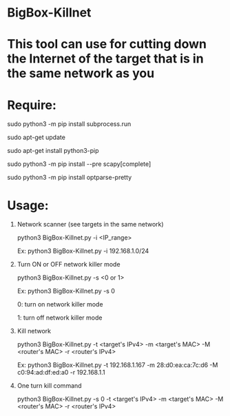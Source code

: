 # BigBox-Killnet
# This tool can use for cutting down the Internet of the target that is in the same network as you
# Require: 
   
   sudo python3 -m pip install subprocess.run
   
   sudo apt-get update
   
   sudo apt-get install python3-pip
   
   sudo python3 -m pip install --pre scapy[complete]
   
   sudo python3 -m pip install optparse-pretty
   
# Usage:

1. Network scanner (see targets in the same network)

   python3 BigBox-Killnet.py -i <IP_range>
   
   Ex: python3 BigBox-Killnet.py -i 192.168.1.0/24

2. Turn ON or OFF network killer mode
   
   python3 BigBox-Killnet.py -s <0 or 1>
  
   Ex: python3 BigBox-Killnet.py -s 0
  
   0: turn on network killer mode
   
   1: turn off network killer mode

3. Kill network
   
   python3 BigBox-Killnet.py -t <target's IPv4> -m <target's MAC> -M <router's MAC> -r <router's IPv4>
   
   Ex: python3 BigBox-Killnet.py -t 192.168.1.167 -m 28:d0:ea:ca:7c:d6 -M c0:94:ad:df:ed:a0 -r 192.168.1.1
   
4. One turn kill command 
   
   python3 BigBox-Killnet.py -s 0 -t <target's IPv4> -m <target's MAC> -M <router's MAC> -r <router's IPv4>

